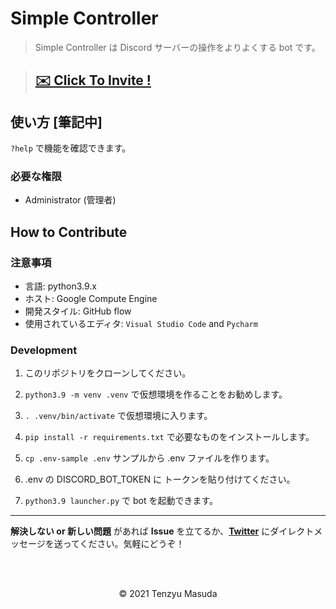 # Simple Controller

> Simple Controller は Discord サーバーの操作をよりよくする bot です。

> ## **[✉️ Click To Invite !](https://discord.com/api/oauth2/authorize?client_id=802867226700677120&permissions=8&scope=bot)**

## 使い方 [筆記中]

`?help` で機能を確認できます。

### 必要な権限

- Administrator (管理者)

## How to Contribute

### 注意事項

- 言語: python3.9.x
- ホスト: Google Compute Engine
- 開発スタイル: GitHub flow
- 使用されているエディタ: `Visual Studio Code` and `Pycharm`

### Development

1. このリポジトリをクローンしてください。

2. `python3.9 -m venv .venv` で仮想環境を作ることをお勧めします。

3. `. .venv/bin/activate` で仮想環境に入ります。

4. `pip install -r requirements.txt` で必要なものをインストールします。

5. `cp .env-sample .env` サンプルから .env ファイルを作ります。

6. .env の DISCORD_BOT_TOKEN に トークンを貼り付けてください。

7. `python3.9 launcher.py` で bot を起動できます。

<hr />

**解決しない or 新しい問題** があれば **Issue** を立てるか、**[Twitter](https://twitter.com/tenzyumasuda)** にダイレクトメッセージを送ってください。気軽にどうぞ！

<br />

<br />

<p align="center">©️ 2021 Tenzyu Masuda</p>

<br />

<br />